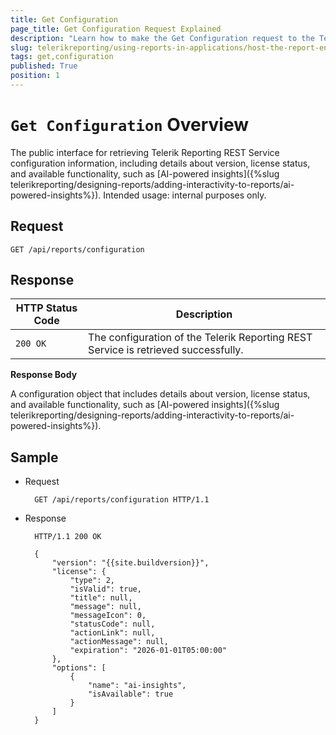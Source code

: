 ```yaml
---
title: Get Configuration
page_title: Get Configuration Request Explained
description: "Learn how to make the Get Configuration request to the Telerik Reporting REST Service and what response to expect."
slug: telerikreporting/using-reports-in-applications/host-the-report-engine-remotely/telerik-reporting-rest-services/rest-api-reference/general-api/get-configuration
tags: get,configuration
published: True
position: 1
---
```


# `Get Configuration` Overview

The public interface for retrieving Telerik Reporting REST Service configuration information, including details about version, license status, and available functionality, such as [AI-powered insights]({%slug telerikreporting/designing-reports/adding-interactivity-to-reports/ai-powered-insights%}). Intended usage: internal purposes only.

## Request

	GET /api/reports/configuration

## Response

| HTTP Status Code | Description |
| ------ | ------ |
|`200 OK`|The configuration of the Telerik Reporting REST Service is retrieved successfully.|

__Response Body__

A configuration object that includes details about version, license status, and available functionality, such as [AI-powered insights]({%slug telerikreporting/designing-reports/adding-interactivity-to-reports/ai-powered-insights%}).

## Sample

* Request

		GET /api/reports/configuration HTTP/1.1

* Response

		HTTP/1.1 200 OK

        {
            "version": "{{site.buildversion}}",
            "license": {
                "type": 2,
                "isValid": true,
                "title": null,
                "message": null,
                "messageIcon": 0,
                "statusCode": null,
                "actionLink": null,
                "actionMessage": null,
                "expiration": "2026-01-01T05:00:00"
            },
            "options": [
                {
                    "name": "ai-insights",
                    "isAvailable": true
                }
            ]
        }
